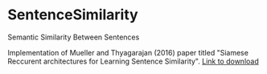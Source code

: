 # SentenceSimilarity
Semantic Similarity Between Sentences

Implementation of Mueller and Thyagarajan (2016) paper titled "Siamese Reccurent architectures for Learning Sentence Similarity". 
[Link to download](https://www.google.com/url?sa=t&rct=j&q=&esrc=s&source=web&cd=1&cad=rja&uact=8&ved=2ahUKEwiNr7CpyuzjAhWH1lkKHaRrBrQQFjAAegQIARAC&url=https%3A%2F%2Fwww.aaai.org%2Focs%2Findex.php%2FAAAI%2FAAAI16%2Fpaper%2Fdownload%2F12195%2F12023&usg=AOvVaw1LpgzBISqbbU-VfpKyx9-M)
